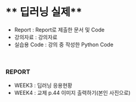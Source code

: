 # ** 딥러닝 실제** 

- Report : Report로 제출한 문서 및 Code
- 강의자료 : 강의자료 
- 실습용 Code : 강의 중 작성한 Python Code

<p align="center">
  
</p>
</br>

### REPORT
  
  * WEEK3 : 딥러닝 응용현황
  * WEEK4 : 교제 p.44 이미지 출력하기(본인 사진으로)
